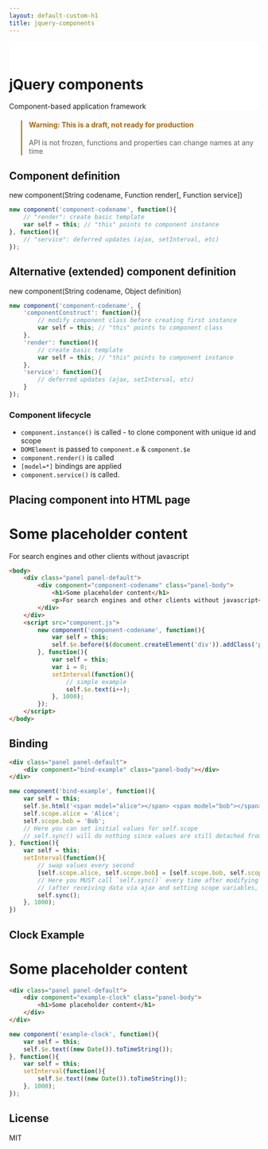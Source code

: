 ```yaml
---
layout: default-custom-h1
title: jquery-components
---
```


<div class="jumbotron" style="padding: 0; padding-top: 30px; background: #fff; background-image: url({{ site.baseurl }}/css/images/hero-bg.png), linear-gradient(to bottom, rgba(255,255,255,1) 0%,rgba(255,255,255,1) 28%,rgba(255,255,255,0) 53%,rgba(255,255,255,1) 87%,rgba(255,255,255,1) 100%); background-position: left top, left top;background-repeat: repeat;">
	<h1>jQuery components</h1>
	<p>Component-based application framework</p>
</div>

<blockquote class="bg-warning" style="border-left-color: #aa6708;">
<h4 style="color: #aa6708;">Warning: This is a draft, not ready for production</h4>
<p>API is not frozen, functions and properties can change names at any time</p>
</blockquote>

## Component definition

new component(String codename, Function render[, Function service])

```js
new component('component-codename', function(){
	// "render": create basic template
	var self = this; // "this" points to component instance
}, function(){
	// "service": deferred updates (ajax, setInterval, etc)
});
```

## Alternative (extended) component definition

new component(String codename, Object definition)

```js
new component('component-codename', {
	'componentConstruct': function(){
		// modify component class before creating first instance
		var self = this; // "this" points to component class
	},
	'render': function(){
		// create basic template
		var self = this; // "this" points to component instance
	},
	'service': function(){
		// deferred updates (ajax, setInterval, etc)
	}
});
```

### Component lifecycle
- `component.instance()` is called - to clone component with unique id and scope
- `DOMElement` is passed to `component.e` & `component.$e`
- `component.render()` is called
- `[model=*]` bindings are applied
- `component.service()` is called.


## Placing component into HTML page

<div class="panel panel-default">
	<div component="component-codename" class="panel-body">
		<h1>Some placeholder content</h1>
		<p>For search engines and other clients without javascript</p>
	</div>
</div>
<script>
	new component('component-codename', function(){
		var self = this;
		self.$e.before($(document.createElement('div')).addClass('panel-heading').text('Sample text'));
	}, function(){
		var self = this;
		var i = 0;
		setInterval(function(){
			// simple example
			self.$e.text(i++);
		}, 1000);
	});
</script>

```html
<body>
	<div class="panel panel-default">
		<div component="component-codename" class="panel-body">
			<h1>Some placeholder content</h1>
			<p>For search engines and other clients without javascript</p>
		</div>
	</div>
	<script src="component.js">
		new component('component-codename', function(){
			var self = this;
			self.$e.before($(document.createElement('div')).addClass('panel-heading').text('Sample text'));
		}, function(){
			var self = this;
			var i = 0;
			setInterval(function(){
				// simple example
				self.$e.text(i++);
			}, 1000);
		});
	</script>
</body>
```

## Binding

<div class="panel panel-default">
	<div component="bind-example" class="panel-body"></div>
</div>
<script>
	new component('bind-example', function(){
		var self = this;
		self.$e.html('<span model="alice"></span> <span model="bob"></span>');
		self.scope.alice = 'Alice';
		self.scope.bob = 'Bob';
		// Here you can set initial values for self.scope
		// self.sync() will do nothing since values are still detached from DOM
	}, function(){
		var self = this;
		setInterval(function(){
			// swap values every second
			[self.scope.alice, self.scope.bob] = [self.scope.bob, self.scope.alice];
			// Here you MUST call `self.sync()` every time after modifying `self.scope`
			// (after receiving data via ajax and setting scope variables, for example).
			self.sync();
		}, 1000);
	})
</script>

```html
<div class="panel panel-default">
	<div component="bind-example" class="panel-body"></div>
</div>
```

```js
new component('bind-example', function(){
	var self = this;
	self.$e.html('<span model="alice"></span> <span model="bob"></span>');
	self.scope.alice = 'Alice';
	self.scope.bob = 'Bob';
	// Here you can set initial values for self.scope
	// self.sync() will do nothing since values are still detached from DOM
}, function(){
	var self = this;
	setInterval(function(){
		// swap values every second
		[self.scope.alice, self.scope.bob] = [self.scope.bob, self.scope.alice];
		// Here you MUST call `self.sync()` every time after modifying `self.scope`
		// (after receiving data via ajax and setting scope variables, for example).
		self.sync();
	}, 1000);
})
```


## Clock Example

<div class="panel panel-default">
	<div component="example-clock" class="panel-body">
		<h1>Some placeholder content</h1>
	</div>
</div>

<script>
new component('example-clock', function(){
	var self = this;
	self.$e.text((new Date()).toTimeString());
}, function(){
	var self = this;
	setInterval(function(){
		self.$e.text((new Date()).toTimeString());
	}, 1000);
});
</script>

```html
<div class="panel panel-default">
	<div component="example-clock" class="panel-body">
		<h1>Some placeholder content</h1>
	</div>
</div>
```

```js
new component('example-clock', function(){
	var self = this;
	self.$e.text((new Date()).toTimeString());
}, function(){
	var self = this;
	setInterval(function(){
		self.$e.text((new Date()).toTimeString());
	}, 1000);
});
```



## License
MIT
